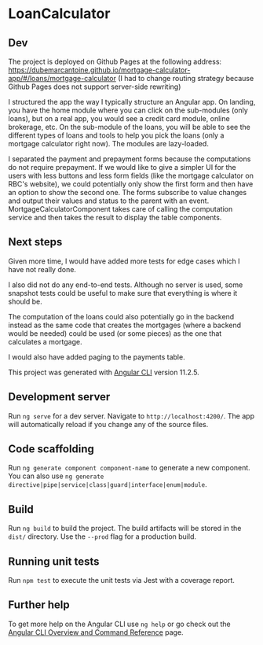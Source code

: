 # LoanCalculator

## Dev

The project is deployed on Github Pages at the following address:
https://dubemarcantoine.github.io/mortgage-calculator-app/#/loans/mortgage-calculator
(I had to change routing strategy because Github Pages does not support server-side rewriting)

I structured the app the way I typically structure an Angular app. On landing, you have the home module where you can click on the
sub-modules (only loans), but on a real app, you would see a credit card module, online brokerage, etc. On the sub-module
of the loans, you will be able to see the different types of loans and tools to help you pick the loans
(only a mortgage calculator right now). The modules are lazy-loaded.

I separated the payment and prepayment forms because the computations do not require prepayment. If we would like to give a simpler
UI for the users with less buttons and less form fields (like the mortgage calculator on RBC's website), we could potentially only
show the first form and then have an option to show the second one. The forms subscribe to value changes and output their values and
status to the parent with an event. MortgageCalculatorComponent takes care of calling the computation service and then takes the
result to display the table components.

## Next steps

Given more time, I would have added more tests for edge cases which I have not really done.

I also did not do any end-to-end tests. Although no server is used, some snapshot tests could be useful to make sure that everything
is where it should be.

The computation of the loans could also potentially go in the backend instead as the same code that creates the mortgages 
(where a backend would be needed) could be used (or some pieces) as the one that calculates a mortgage.

I would also have added paging to the payments table.

This project was generated with [Angular CLI](https://github.com/angular/angular-cli) version 11.2.5.

## Development server

Run `ng serve` for a dev server. Navigate to `http://localhost:4200/`. The app will automatically reload if you change any of the source files.

## Code scaffolding

Run `ng generate component component-name` to generate a new component. You can also use `ng generate directive|pipe|service|class|guard|interface|enum|module`.

## Build

Run `ng build` to build the project. The build artifacts will be stored in the `dist/` directory. Use the `--prod` flag for a production build.

## Running unit tests

Run `npm test` to execute the unit tests via Jest with a coverage report.

## Further help

To get more help on the Angular CLI use `ng help` or go check out the [Angular CLI Overview and Command Reference](https://angular.io/cli) page.
